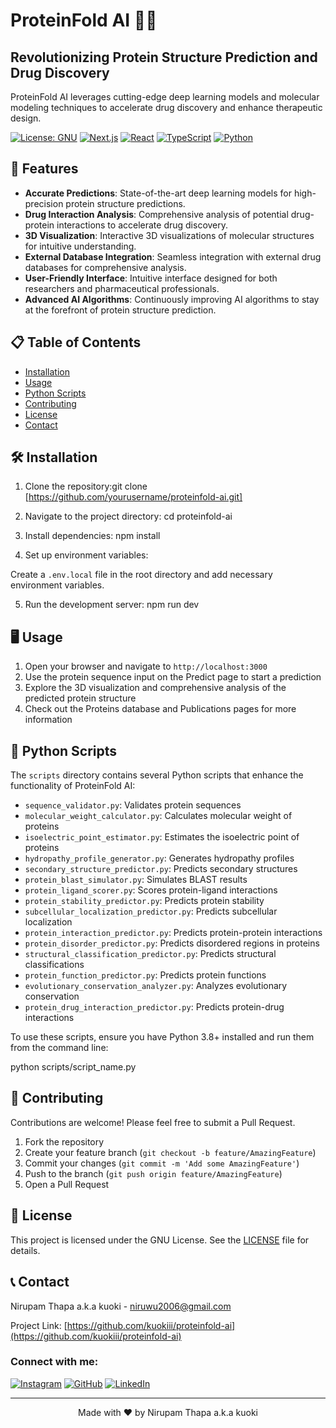 # ProteinFold AI 🧬🔬

## Revolutionizing Protein Structure Prediction and Drug Discovery

ProteinFold AI leverages cutting-edge deep learning models and molecular modeling techniques to accelerate drug discovery and enhance therapeutic design.

[![License: GNU](https://img.shields.io/badge/License-GNU-yellow.svg)](https://opensource.org/licenses/MIT)
[![Next.js](https://img.shields.io/badge/Next.js-13.0+-blueviolet.svg)](https://nextjs.org/)
[![React](https://img.shields.io/badge/React-18.0+-blue.svg)](https://reactjs.org/)
[![TypeScript](https://img.shields.io/badge/TypeScript-4.5+-blue.svg)](https://www.typescriptlang.org/)
[![Python](https://img.shields.io/badge/Python-3.8+-blue.svg)](https://www.python.org/)

## 🚀 Features

- **Accurate Predictions**: State-of-the-art deep learning models for high-precision protein structure predictions.
- **Drug Interaction Analysis**: Comprehensive analysis of potential drug-protein interactions to accelerate drug discovery.
- **3D Visualization**: Interactive 3D visualizations of molecular structures for intuitive understanding.
- **External Database Integration**: Seamless integration with external drug databases for comprehensive analysis.
- **User-Friendly Interface**: Intuitive interface designed for both researchers and pharmaceutical professionals.
- **Advanced AI Algorithms**: Continuously improving AI algorithms to stay at the forefront of protein structure prediction.

## 📋 Table of Contents

- [Installation](#installation)
- [Usage](#usage)
- [Python Scripts](#python-scripts)
- [Contributing](#contributing)
- [License](#license)
- [Contact](#contact)

## 🛠 Installation

1. Clone the repository:git clone [https://github.com/yourusername/proteinfold-ai.git]


2. Navigate to the project directory: cd proteinfold-ai


3. Install dependencies: npm install


4. Set up environment variables:

Create a `.env.local` file in the root directory and add necessary environment variables.

5. Run the development server: npm run dev


## 🖥 Usage

1. Open your browser and navigate to `http://localhost:3000`
2. Use the protein sequence input on the Predict page to start a prediction
3. Explore the 3D visualization and comprehensive analysis of the predicted protein structure
4. Check out the Proteins database and Publications pages for more information

## 🐍 Python Scripts

The `scripts` directory contains several Python scripts that enhance the functionality of ProteinFold AI:

- `sequence_validator.py`: Validates protein sequences
- `molecular_weight_calculator.py`: Calculates molecular weight of proteins
- `isoelectric_point_estimator.py`: Estimates the isoelectric point of proteins
- `hydropathy_profile_generator.py`: Generates hydropathy profiles
- `secondary_structure_predictor.py`: Predicts secondary structures
- `protein_blast_simulator.py`: Simulates BLAST results
- `protein_ligand_scorer.py`: Scores protein-ligand interactions
- `protein_stability_predictor.py`: Predicts protein stability
- `subcellular_localization_predictor.py`: Predicts subcellular localization
- `protein_interaction_predictor.py`: Predicts protein-protein interactions
- `protein_disorder_predictor.py`: Predicts disordered regions in proteins
- `structural_classification_predictor.py`: Predicts structural classifications
- `protein_function_predictor.py`: Predicts protein functions
- `evolutionary_conservation_analyzer.py`: Analyzes evolutionary conservation
- `protein_drug_interaction_predictor.py`: Predicts protein-drug interactions

To use these scripts, ensure you have Python 3.8+ installed and run them from the command line:

python scripts/script_name.py


## 🤝 Contributing

Contributions are welcome! Please feel free to submit a Pull Request.

1. Fork the repository
2. Create your feature branch (`git checkout -b feature/AmazingFeature`)
3. Commit your changes (`git commit -m 'Add some AmazingFeature'`)
4. Push to the branch (`git push origin feature/AmazingFeature`)
5. Open a Pull Request

## 📄 License

This project is licensed under the GNU License. See the [LICENSE](LICENSE) file for details.

## 📞 Contact

Nirupam Thapa a.k.a kuoki - niruwu2006@gmail.com

Project Link: [https://github.com/kuokiii/proteinfold-ai](https://github.com/kuokiii/proteinfold-ai)

### Connect with me:

[![Instagram](https://img.shields.io/badge/Instagram-E4405F?style=for-the-badge&logo=instagram&logoColor=white)](https://instagram.com/_kuoki)
[![GitHub](https://img.shields.io/badge/GitHub-100000?style=for-the-badge&logo=github&logoColor=white)](https://github.com/kuokiii)
[![LinkedIn](https://img.shields.io/badge/LinkedIn-0077B5?style=for-the-badge&logo=linkedin&logoColor=white)](https://www.linkedin.com/in/kuoki)

---

<p align="center">Made with ❤️ by Nirupam Thapa a.k.a kuoki</p>
